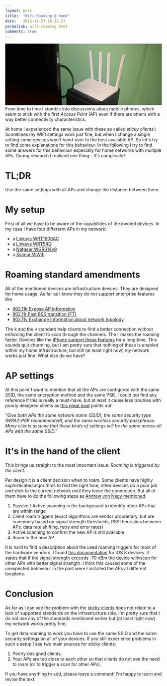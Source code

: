 ```yaml
---
layout: post
title:  "Wifi Roaming @ home"
date:   2016-11-27 16:11:23
permalink: wifi-roaming.html
comments: true
---
```

<span class="image featured"><img src="images/router.jpg" alt="just an access point"></span>
From time to time I stumble into discussions about mobile phones, which seem to stick with the first *Access Point* (AP) even if 
there are others with a way better connectivity characteristics.

At home I experienced the same issue with these so called *sticky clients*:\\
Sometimes my WIFI settings work just fine, but when I change a single setting some devices won't hand-over to the best available AP.
So let's try to find some explanations for this behaviour.
In the following I try to find some answers for this behaviour especially for home networks with multiple APs.
During research I realiced one thing - It's complicate!

# TL;DR
Use the same settings with all APs and change the distance between them.

# My setup
First of all we have to be aware of the capabilities of the involed devices.
In my case I have four differernt APs in my network:

* a [Linksys WRT1900AC](http://www.linksys.com/us/p/P-WRT1900AC/)
* a [Linksys WRT54G](http://www.linksys.com/us/support-product?pid=01t80000003KXPxAAO)
* a [Netgear WGR614v9](https://www.netgear.com/support/product/WGR614v9.aspx?cid=wmt_netgear_organic)
* a [Xiamoi MiWifi](http://xiaomi-mi.com/mi-wifi/xiaomi-mi-wifi-router-3c-white/)

# Roaming standard amendments
All of the mentioned devices are infrastructure devices. They are designed for home usage.
As far as I know they do not support enterprise features like 

* [802.11k Expose AP information](https://en.wikipedia.org/wiki/IEEE_802.11k-2008)
* [802.11r Fast BSS transition (FT)](https://en.wikipedia.org/wiki/IEEE_802.11r-2008)
* [802.11v Exchange Information about network topology](https://en.wikipedia.org/wiki/IEEE_802.11v)

The k and the v standard help clients to find a better connection without enforcing the client to scan through the channels.
The r makes the roaming faster. Devices like the [iPhone support these features](https://support.apple.com/en-us/HT202628) 
for a long time. This sounds quit charming, but I am pretty sure that nothing of these is enabled within my home infrastructure,
but still (at least right now) my network works just fine. What else do we have?

# AP settings
At this point I want to mention that all the APs are configured with the same SSID, the same encryption method and the 
same PSK. I could not find any reference if this is really a must-have, but at least it cause less troubles with poorly 
designed clients as [this great post](http://superuser.com/questions/122441/how-can-i-get-the-same-ssid-for-multiple-access-points)
points out: 

*"Give both APs the same network name (SSID), the same security type (WPA2-PSK recommended), and the same wireless security passphrase. 
Many clients assume that these kinds of settings will be the same across all APs with the same SSID."*

# It's in the hand of the client

This brings us straight to the most important issue: *Roaming is triggered by the client*.

Per design it is a client decision when to roam. Some clients have highly sophisticated algorithms to find the right time,
other devices do a poor job and stick to the current network until they loose the connection.
But all of them have to do the following steps as [Andrew von Nagy mentioned](http://www.revolutionwifi.net/revolutionwifi/2011/12/wi-fi-roaming-analysis-part-1.html):

1. Passive / Active scanning in the background to identify other APs that are within range
2. Client roam triggers (exact algorithms are vendor proprietary, but are commonly based on signal strength thresholds, RSSI heuristics between APs, data rate shifting, retry and error rates)
3. Active scanning to confirm the new AP is still available
4. Roam to the new AP

It is hard to find a description about the used roaming triggers for most of the hardware vendors. 
I found [this documentation](https://support.apple.com/en-us/HT203068) for iOS 8 devices. 
It states that if the signal strength exceeds -70 dBm the device willvscan for other APs with better signal strength.
I think this caused some of the unexpected behaviour in the past were I installed the APs at different locations.

# Conclusion
As far as I can see the problem with the [sticky clients](http://wifinigel.blogspot.co.at/2015/03/what-are-sticky-clients.html) 
does not relate to a lack of supported standards on the infrastructure side.
I'm pretty sure that I do not use any of the standards mentioned earlier but (at least right now) my network works pretty fine. 

To get data roaming to work you have to use the same SSID and the same security settings on all of your devices. 
If you still experience problems in such a setup I see two main sources for sticky clients:

1. Poorly designed clients.
2. Your APs are too close to each other so that clients do not see the need to roam (or to trigger a scan for other APs).

If you have anything to add, please leave a comment! I'm happy to learn and revise the text.